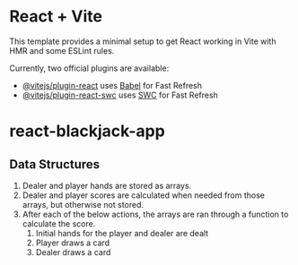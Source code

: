 # React + Vite

This template provides a minimal setup to get React working in Vite with HMR and some ESLint rules.

Currently, two official plugins are available:

- [@vitejs/plugin-react](https://github.com/vitejs/vite-plugin-react/blob/main/packages/plugin-react/README.md) uses [Babel](https://babeljs.io/) for Fast Refresh
- [@vitejs/plugin-react-swc](https://github.com/vitejs/vite-plugin-react-swc) uses [SWC](https://swc.rs/) for Fast Refresh
# react-blackjack-app


## Data Structures

1. Dealer and player hands are stored as arrays. 
2. Dealer and player scores are calculated when needed from those arrays, but otherwise not stored. 
3. After each of the below actions, the arrays are ran through a function to calculate the score. 
   1. Initial hands for the player and dealer are dealt
   2. Player draws a card
   3. Dealer draws a card


<!-- ## Other Notes

- Round statuses are updated based on the calculation + PlayerStand button. 
- Each function needs to check the roundStatus prior to executing any code, else the status and message on screen may not match what is happening.  -->
